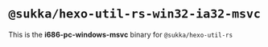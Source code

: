 # `@sukka/hexo-util-rs-win32-ia32-msvc`

This is the **i686-pc-windows-msvc** binary for `@sukka/hexo-util-rs`
